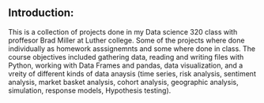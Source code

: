 ## Introduction:

This is a collection of projects done in my Data science 320 class with proffesor Brad Miller at Luther college. Some of the projects where done individually as homework asssignemnts and some where done in class. The course objectives included gathering data, reading and writing files with Python, working with Data Frames and pandas, data visualization, and a vreity of different kinds of data anaysis (time series, risk analysis, sentiment analysis, market basket analysis, cohort analysis, geographic analysis, simulation, response models, Hypothesis testing).
